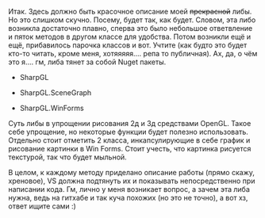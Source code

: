 Итак. Здесь должно быть красочное описание моей ~~прекрасной~~ либы. Но это слишком скучно. Посему, будет так, как будет. Словом, эта либо возникла достаточно плавно, сперва это было небольшое ответвление и пяток методов в другом классе для удобства. Потом возникли ещё и ещё, прибавилось парочка классов и вот. Учтите (как будто это будет кто-то читать, кроме меня, хотяяяяя.... репа то публичная). Ах, да, о чём это я.... гм, либа тянет за собой Nuget пакеты.




- SharpGL

- SharpGL.SceneGraph

- SharpGL.WinForms



Суть либы в упрощении рисования 2д и 3д средствами OpenGL. Такое себе упрощение, но некоторые функции будет полезно использовать. Отдельно стоит отметить 2 класса, инкапсулирующие в себе график и рисование картинки в Win Forms. Стоит учесть, что картинка рисуется текстурой, так что будет мыльной.

В целом, к каждому методу приделано описание работы (прямо скажу, хреновое), VS должна подтянуть их и показывать непосредственно при написании кода. Гм, лично у меня возникает вопрос, а зачем эта либа нужна, ведь на гитхабе и так куча похожих (но это не точно), а вот хз, ответ ищите сами :)
